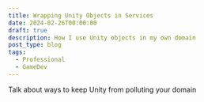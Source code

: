 ```yaml
---
title: Wrapping Unity Objects in Services
date: 2024-02-26T00:00:00
draft: true
description: How I use Unity objects in my own domain
post_type: blog
tags:
  - Professional
  - GameDev
---
```


Talk about ways to keep Unity from polluting your domain
